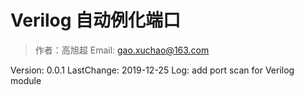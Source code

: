 # Verilog 自动例化端口
> 作者：高旭超
> Email: gao.xuchao@163.com



Version: 0.0.1
LastChange: 2019-12-25
Log: add port scan for Verilog module
